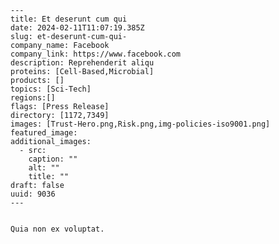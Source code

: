 
    ---
    title: Et deserunt cum qui 
    date: 2024-02-11T11:07:19.385Z
    slug: et-deserunt-cum-qui-
    company_name: Facebook
    company_link: https://www.facebook.com
    description: Reprehenderit aliqu
    proteins: [Cell-Based,Microbial]
    products: []
    topics: [Sci-Tech]
    regions:[]
    flags: [Press Release]
    directory: [1172,7349]
    images: [Trust-Hero.png,Risk.png,img-policies-iso9001.png]
    featured_image: 
    additional_images:
      - src: 
        caption: ""
        alt: ""
        title: ""
    draft: false
    uuid: 9036
    ---
    

    Quia non ex voluptat.
    